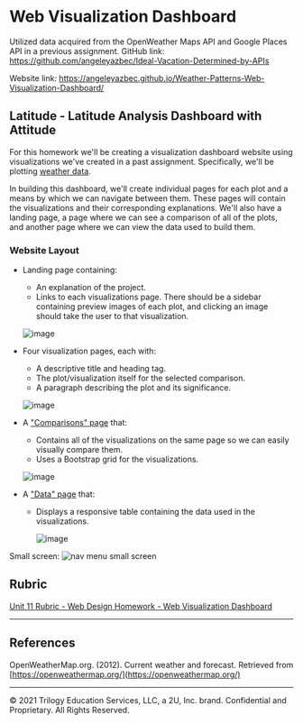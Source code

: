 # Web Visualization Dashboard

Utilized data acquired from the OpenWeather Maps API and Google Places API in a previous assignment.
GitHub link: https://github.com/angeleyazbec/Ideal-Vacation-Determined-by-APIs

Website link: https://angeleyazbec.github.io/Weather-Patterns-Web-Visualization-Dashboard/

## Latitude - Latitude Analysis Dashboard with Attitude

For this homework we'll be creating a visualization dashboard website using visualizations we've created in a past assignment. Specifically, we'll be plotting [weather data](Resources/cities.csv).

In building this dashboard, we'll create individual pages for each plot and a means by which we can navigate between them. These pages will contain the visualizations and their corresponding explanations. We'll also have a landing page, a page where we can see a comparison of all of the plots, and another page where we can view the data used to build them.

### Website Layout

* Landing page containing:
  * An explanation of the project.
  * Links to each visualizations page. There should be a sidebar containing preview images of each plot, and clicking an image should take the user to that visualization.
  
  ![image](https://user-images.githubusercontent.com/90559756/163264717-8fdb9c26-8b11-4ed7-96be-ea767b368999.png)

* Four visualization pages, each with:
  * A descriptive title and heading tag.
  * The plot/visualization itself for the selected comparison.
  * A paragraph describing the plot and its significance.
   
   ![image](https://user-images.githubusercontent.com/90559756/163265156-a619952a-2783-42f1-b4c8-2f14f1e4773f.png)

* A ["Comparisons" page](#comparisons-page) that:
  * Contains all of the visualizations on the same page so we can easily visually compare them.
  * Uses a Bootstrap grid for the visualizations.
   
   ![image](https://user-images.githubusercontent.com/90559756/163265367-538babf5-e409-41a9-812c-4edc3260316b.png)

   
* A ["Data" page](#data-page) that:
  * Displays a responsive table containing the data used in the visualizations.
    
    ![image](https://user-images.githubusercontent.com/90559756/163265505-9d8bad81-89e8-476c-bb5b-cfd91875a9e4.png)



Small screen:
![nav menu small screen](Images/nav-sm.png)

## Rubric

[Unit 11 Rubric - Web Design Homework - Web Visualization Dashboard](https://docs.google.com/document/d/16RJehl9qVOxdj7o7hUwvdlsoyrA_-kaoB8CGwr9LX_Y/edit?usp=sharing)

- - -

## References

OpenWeatherMap.org. (2012). Сurrent weather and forecast. Retrieved from [https://openweathermap.org/](https://openweathermap.org/)

- - -

© 2021 Trilogy Education Services, LLC, a 2U, Inc. brand. Confidential and Proprietary. All Rights Reserved.
